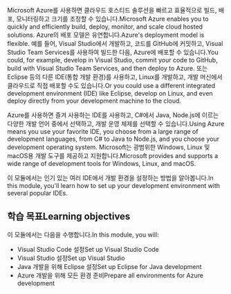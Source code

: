 <span data-ttu-id="707be-101">Microsoft Azure를 사용하면 클라우드 호스티드 솔루션을 빠르고 효율적으로 빌드, 배포, 모니터링하고 크기를 조정할 수 있습니다.</span><span class="sxs-lookup"><span data-stu-id="707be-101">Microsoft Azure enables you to quickly and efficiently build, deploy, monitor, and scale cloud hosted solutions.</span></span> <span data-ttu-id="707be-102">Azure의 배포 모델은 유연합니다.</span><span class="sxs-lookup"><span data-stu-id="707be-102">Azure's deployment model is flexible.</span></span> <span data-ttu-id="707be-103">예를 들어, Visual Studio에서 개발하고, 코드를 GitHub에 커밋하고, Visual Studio Team Services를 사용하여 빌드한 다음, Azure에 배포할 수 있습니다.</span><span class="sxs-lookup"><span data-stu-id="707be-103">You could, for example, develop in Visual Studio, commit your code to GitHub, build with Visual Studio Team Services, and then deploy to Azure.</span></span> <span data-ttu-id="707be-104">또는 Eclipse 등의 다른 IDE(통합 개발 환경)를 사용하고, Linux를 개발하고, 개발 머신에서 클라우드로 직접 배포할 수도 있습니다.</span><span class="sxs-lookup"><span data-stu-id="707be-104">Or you could use a different integrated development environment (IDE) like Eclipse, develop on Linux, and even deploy directly from your development machine to the cloud.</span></span>

<span data-ttu-id="707be-105">Azure를 사용하면 즐겨 사용하는 IDE를 사용하고, C#에서 Java, Node.js에 이르는 다양한 개발 언어 중에서 선택하고, 개발 운영 체제를 선택할 수 있습니다.</span><span class="sxs-lookup"><span data-stu-id="707be-105">Using Azure means you use your favorite IDE, you choose from a large range of development languages, from C# to Java to Node.js, and you choose your development operating system.</span></span> <span data-ttu-id="707be-106">Microsoft는 광범위한 Windows, Linux 및 macOS용 개발 도구를 제공하고 지원합니다.</span><span class="sxs-lookup"><span data-stu-id="707be-106">Microsoft provides and supports a wide range of development tools for Windows, Linux, and macOS.</span></span>

<span data-ttu-id="707be-107">이 모듈에서는 인기 있는 여러 IDE에서 개발 환경을 설정하는 방법을 알아봅니다.</span><span class="sxs-lookup"><span data-stu-id="707be-107">In this module, you'll learn how to set up your development environment with several popular IDEs.</span></span>

## <a name="learning-objectives"></a><span data-ttu-id="707be-108">학습 목표</span><span class="sxs-lookup"><span data-stu-id="707be-108">Learning objectives</span></span>

<span data-ttu-id="707be-109">이 모듈에서는 다음을 수행합니다.</span><span class="sxs-lookup"><span data-stu-id="707be-109">In this module, you will:</span></span>

- <span data-ttu-id="707be-110">Visual Studio Code 설정</span><span class="sxs-lookup"><span data-stu-id="707be-110">Set up Visual Studio Code</span></span>
- <span data-ttu-id="707be-111">Visual Studio 설정</span><span class="sxs-lookup"><span data-stu-id="707be-111">Set up Visual Studio</span></span>
- <span data-ttu-id="707be-112">Java 개발을 위해 Eclipse 설정</span><span class="sxs-lookup"><span data-stu-id="707be-112">Set up Eclipse for Java development</span></span>
- <span data-ttu-id="707be-113">Azure 개발을 위해 모든 환경 준비</span><span class="sxs-lookup"><span data-stu-id="707be-113">Prepare all environments for Azure development</span></span>

